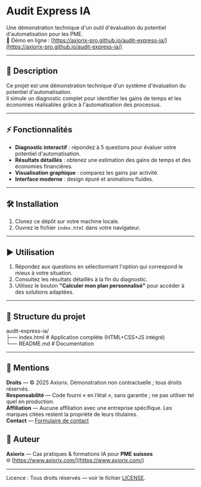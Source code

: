 # Audit Express IA

Une démonstration technique d'un outil d'évaluation du potentiel d'automatisation pour les PME.  
🚀 Démo en ligne : [https://axiorix-pro.github.io/audit-express-ia/](https://axiorix-pro.github.io/audit-express-ia/)

---

## 📖 Description

Ce projet est une démonstration technique d'un système d'évaluation du potentiel d'automatisation.  
Il simule un diagnostic complet pour identifier les gains de temps et les économies réalisables grâce à l'automatisation des processus.

---

## ⚡ Fonctionnalités

- **Diagnostic interactif** : répondez à 5 questions pour évaluer votre potentiel d'automatisation.  
- **Résultats détaillés** : obtenez une estimation des gains de temps et des économies financières.  
- **Visualisation graphique** : comparez les gains par activité.  
- **Interface moderne** : design épuré et animations fluides.  

---

## 🛠️ Installation

1. Clonez ce dépôt sur votre machine locale.  
2. Ouvrez le fichier `index.html` dans votre navigateur.  

---

## ▶️ Utilisation

1. Répondez aux questions en sélectionnant l'option qui correspond le mieux à votre situation.  
2. Consultez les résultats détaillés à la fin du diagnostic.  
3. Utilisez le bouton **"Calculer mon plan personnalisé"** pour accéder à des solutions adaptées.  

---

## 📂 Structure du projet

audit-express-ia/  
├── index.html    # Application complète (HTML+CSS+JS intégré)  
└── README.md     # Documentation

---

## 🧾 Mentions

**Droits** — © 2025 Axiorix. Démonstration non contractuelle ; tous droits réservés.  
**Responsabilité** — Code fourni « en l’état », sans garantie ; ne pas utiliser tel quel en production.  
**Affiliation** — Aucune affiliation avec une entreprise spécifique. Les marques citées restent la propriété de leurs titulaires.  
**Contact** — [Formulaire de contact](https://www.axiorix.com/#contact)

## 🤝 Auteur

**Axiorix** — Cas pratiques & formations IA pour **PME suisses**  
🌐 [https://www.axiorix.com/](https://www.axiorix.com/)

---

Licence : Tous droits réservés — voir le fichier [LICENSE](LICENSE).

